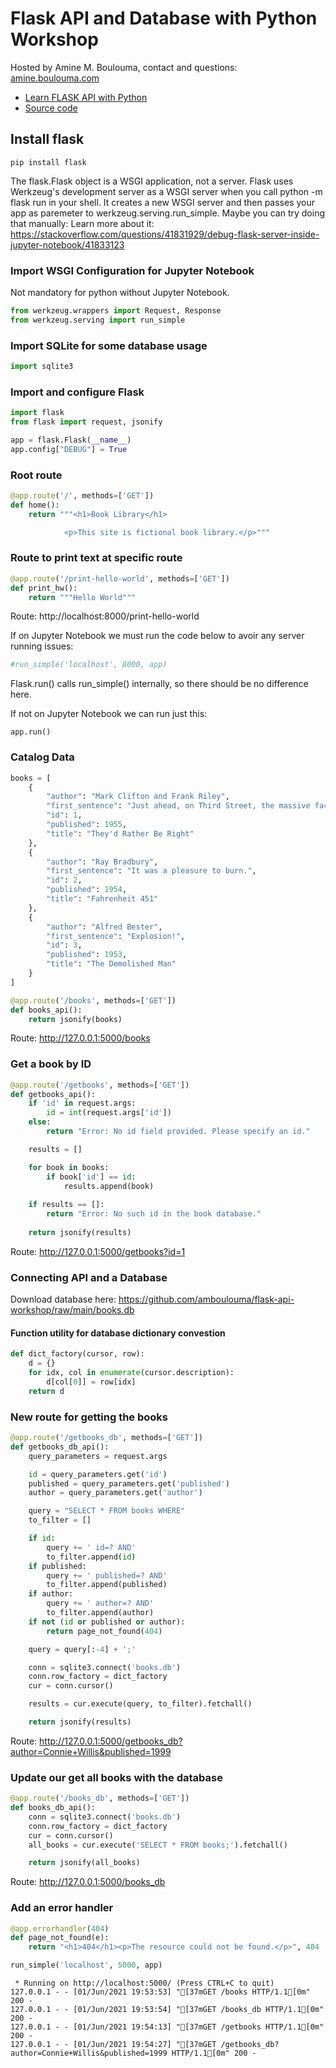 # Flask API and Database with Python Workshop
Hosted by Amine M. Boulouma, contact and questions: [amine.boulouma.com](https://amine.boulouma.com)
- [Learn FLASK API with Python](https://github.com/amboulouma/flask-api-workshop)
- [Source code](https://github.com/amboulouma/flask-api-workshop)

## Install flask
```pip install flask```


The flask.Flask object is a WSGI application, not a server. Flask uses Werkzeug's development server as a WSGI server when you call python -m flask run in your shell. It creates a new WSGI server and then passes your app as paremeter to werkzeug.serving.run_simple. Maybe you can try doing that manually:
Learn more about it: https://stackoverflow.com/questions/41831929/debug-flask-server-inside-jupyter-notebook/41833123

### Import WSGI Configuration for Jupyter Notebook

Not mandatory for python without Jupyter Notebook.


```python
from werkzeug.wrappers import Request, Response
from werkzeug.serving import run_simple
```

### Import SQLite for some database usage


```python
import sqlite3
```

### Import and configure Flask


```python
import flask
from flask import request, jsonify

app = flask.Flask(__name__)
app.config["DEBUG"] = True
```

### Root route


```python
@app.route('/', methods=['GET'])
def home():
    return """<h1>Book Library</h1>

            <p>This site is fictional book library.</p>"""
```

### Route to print text at specific route


```python
@app.route('/print-hello-world', methods=['GET'])
def print_hw():
    return """Hello World"""
```

Route: http://localhost:8000/print-hello-world

If on Jupyter Notebook we must run the code below to avoir any server running issues:


```python
#run_simple('localhost', 8000, app)
```

Flask.run() calls run_simple() internally, so there should be no difference here.

If not on Jupyter Notebook we can run just this:

```app.run()```

### Catalog Data


```python
books = [
    {
        "author": "Mark Clifton and Frank Riley",
        "first_sentence": "Just ahead, on Third Street, the massive facade of San Francisco's Southern Pacific depot loomed, half hidden in the swirling fog and January twilight.",
        "id": 1,
        "published": 1955,
        "title": "They'd Rather Be Right"
    },
    {
        "author": "Ray Bradbury",
        "first_sentence": "It was a pleasure to burn.",
        "id": 2,
        "published": 1954,
        "title": "Fahrenheit 451"
    },
    {
        "author": "Alfred Bester",
        "first_sentence": "Explosion!",
        "id": 3,
        "published": 1953,
        "title": "The Demolished Man"
    }
]
```


```python
@app.route('/books', methods=['GET'])
def books_api():
    return jsonify(books)
```

Route: http://127.0.0.1:5000/books

### Get a book by ID


```python
@app.route('/getbooks', methods=['GET'])
def getbooks_api():
    if 'id' in request.args:
        id = int(request.args['id'])
    else:
        return "Error: No id field provided. Please specify an id."

    results = []

    for book in books:
        if book['id'] == id:
            results.append(book)
            
    if results == []:
        return "Error: No such id in the book database."
    
    return jsonify(results)
```

Route: http://127.0.0.1:5000/getbooks?id=1

### Connecting API and a Database
Download database here: https://github.com/amboulouma/flask-api-workshop/raw/main/books.db

#### Function utility for database dictionary convestion


```python
def dict_factory(cursor, row):
    d = {}
    for idx, col in enumerate(cursor.description):
        d[col[0]] = row[idx]
    return d
```

### New route for getting the books


```python
@app.route('/getbooks_db', methods=['GET'])
def getbooks_db_api():
    query_parameters = request.args

    id = query_parameters.get('id')
    published = query_parameters.get('published')
    author = query_parameters.get('author')

    query = "SELECT * FROM books WHERE"
    to_filter = []

    if id:
        query += ' id=? AND'
        to_filter.append(id)
    if published:
        query += ' published=? AND'
        to_filter.append(published)
    if author:
        query += ' author=? AND'
        to_filter.append(author)
    if not (id or published or author):
        return page_not_found(404)

    query = query[:-4] + ';'

    conn = sqlite3.connect('books.db')
    conn.row_factory = dict_factory
    cur = conn.cursor()

    results = cur.execute(query, to_filter).fetchall()

    return jsonify(results)
```

Route: http://127.0.0.1:5000/getbooks_db?author=Connie+Willis&published=1999

### Update our get all books with the database


```python
@app.route('/books_db', methods=['GET'])
def books_db_api():
    conn = sqlite3.connect('books.db')
    conn.row_factory = dict_factory
    cur = conn.cursor()
    all_books = cur.execute('SELECT * FROM books;').fetchall()

    return jsonify(all_books)
```

Route: http://127.0.0.1:5000/books_db

### Add an error handler


```python
@app.errorhandler(404)
def page_not_found(e):
    return "<h1>404</h1><p>The resource could not be found.</p>", 404
```


```python
run_simple('localhost', 5000, app)
```

     * Running on http://localhost:5000/ (Press CTRL+C to quit)
    127.0.0.1 - - [01/Jun/2021 19:53:53] "[37mGET /books HTTP/1.1[0m" 200 -
    127.0.0.1 - - [01/Jun/2021 19:53:54] "[37mGET /books_db HTTP/1.1[0m" 200 -
    127.0.0.1 - - [01/Jun/2021 19:54:13] "[37mGET /getbooks HTTP/1.1[0m" 200 -
    127.0.0.1 - - [01/Jun/2021 19:54:27] "[37mGET /getbooks_db?author=Connie+Willis&published=1999 HTTP/1.1[0m" 200 -

